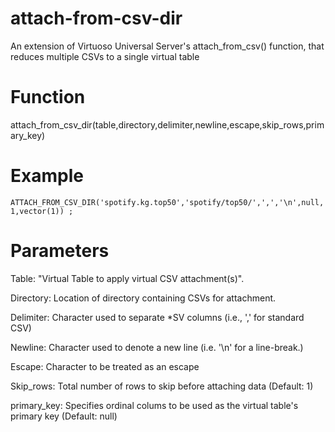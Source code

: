 # attach-from-csv-dir
An extension of Virtuoso Universal Server's attach_from_csv() function,  that reduces multiple CSVs to a single virtual table

# Function
attach_from_csv_dir(table,directory,delimiter,newline,escape,skip_rows,primary_key)

# Example

`ATTACH_FROM_CSV_DIR('spotify.kg.top50','spotify/top50/',',','\n',null,1,vector(1)) ;`

# Parameters
Table: "Virtual Table to apply virtual CSV attachment(s)".

Directory: Location of directory containing CSVs for attachment.

Delimiter: Character used to separate *SV columns (i.e., ',' for standard CSV)

Newline: Character used to denote a new line (i.e. '\n' for a line-break.)

Escape: Character to be treated as an escape

Skip_rows: Total number of rows to skip before attaching data (Default: 1)

primary_key: Specifies ordinal colums to be used as the virtual table's primary key (Default: null)
